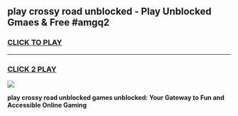 
## play crossy road unblocked - Play Unblocked Gmaes & Free #amgq2
<h3>
<a href="https://news.freeplayer.one?title=play_crossy_road_unblocked&ref=24F">CLICK TO PLAY</a></h3>
<hr>

<h3>
<a href="https://news.freeplayer.one?title=play_crossy_road_unblocked&ref=24F">CLICK 2 PLAY</a>
  
</h3>

<a href="https://news.freeplayer.one?title=play_crossy_road_unblocked&ref=24F/"><img src="https://clearcache.store/games.png"></a>


**play crossy road unblocked games unblocked: Your Gateway to Fun and Accessible Online Gaming**
